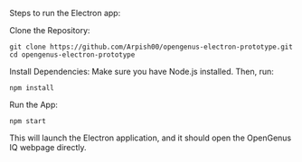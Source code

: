 Steps to run the Electron app:

Clone the Repository:

```
git clone https://github.com/Arpish00/opengenus-electron-prototype.git
cd opengenus-electron-prototype
```
Install Dependencies: Make sure you have Node.js installed. Then, run:

```
npm install
```
Run the App:

```
npm start
```
This will launch the Electron application, and it should open the OpenGenus IQ webpage directly.
